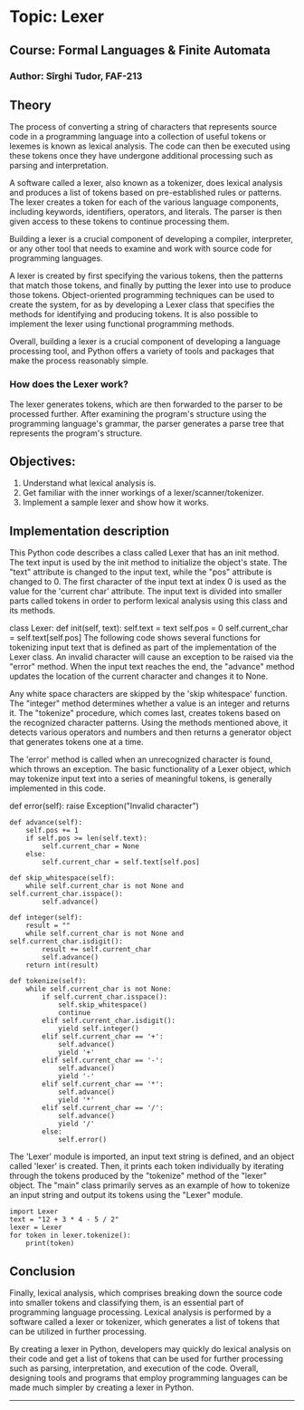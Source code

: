 # Topic: Lexer
## Course: Formal Languages & Finite Automata
### Author: Sîrghi Tudor, FAF-213
## Theory 
<p>
The process of converting a string of characters that represents source code in a programming language into a collection of useful tokens or lexemes is known as lexical analysis. The code can then be executed using these tokens once they have undergone additional processing such as parsing and interpretation.

A software called a lexer, also known as a tokenizer, does lexical analysis and produces a list of tokens based on pre-established rules or patterns. The lexer creates a token for each of the various language components, including keywords, identifiers, operators, and literals. The parser is then given access to these tokens to continue processing them.

Building a lexer is a crucial component of developing a compiler, interpreter, or any other tool that needs to examine and work with source code for programming languages.

A lexer is created by first specifying the various tokens, then the patterns that match those tokens, and finally by putting the lexer into use to produce those tokens. Object-oriented programming techniques can be used to create the system, for as by developing a Lexer class that specifies the methods for identifying and producing tokens. It is also possible to implement the lexer using functional programming methods.

Overall, building a lexer is a crucial component of developing a language processing tool, and Python offers a variety of tools and packages that make the process reasonably simple.

</p>

### How does the Lexer work?
The lexer generates tokens, which are then forwarded to the parser to be processed further. After examining the program's structure using the programming language's grammar, the parser generates a parse tree that represents the program's structure.

## Objectives:
1. Understand what lexical analysis is.
2. Get familiar with the inner workings of a lexer/scanner/tokenizer.
3. Implement a sample lexer and show how it works.

## Implementation description
This Python code describes a class called Lexer that has an init method. The text input is used by the init method to initialize the object's state. The "text" attribute is changed to the input text, while the "pos" attribute is changed to 0. The first character of the input text at index 0 is used as the value for the 'current char' attribute. The input text is divided into smaller parts called tokens in order to perform lexical analysis using this class and its methods.

    
  class Lexer:
    def init(self, text):
        self.text = text
        self.pos = 0
        self.current_char = self.text[self.pos]
The following code shows several functions for tokenizing input text that is defined as part of the implementation of the Lexer class. An invalid character will cause an exception to be raised via the "error" method. When the input text reaches the end, the "advance" method updates the location of the current character and changes it to None.

Any white space characters are skipped by the 'skip whitespace' function. The "integer" method determines whether a value is an integer and returns it. The "tokenize" procedure, which comes last, creates tokens based on the recognized character patterns. Using the methods mentioned above, it detects various operators and numbers and then returns a generator object that generates tokens one at a time.

The 'error' method is called when an unrecognized character is found, which throws an exception. The basic functionality of a Lexer object, which may tokenize input text into a series of meaningful tokens, is generally implemented in this code.
 
def error(self):
        raise Exception("Invalid character")

    def advance(self):
        self.pos += 1
        if self.pos >= len(self.text):
            self.current_char = None
        else:
            self.current_char = self.text[self.pos]

    def skip_whitespace(self):
        while self.current_char is not None and self.current_char.isspace():
            self.advance()

    def integer(self):
        result = ""
        while self.current_char is not None and self.current_char.isdigit():
            result += self.current_char
            self.advance()
        return int(result)

    def tokenize(self):
        while self.current_char is not None:
            if self.current_char.isspace():
                self.skip_whitespace()
                continue
            elif self.current_char.isdigit():
                yield self.integer()
            elif self.current_char == '+':
                self.advance()
                yield '+'
            elif self.current_char == '-':
                self.advance()
                yield '-'
            elif self.current_char == '*':
                self.advance()
                yield '*'
            elif self.current_char == '/':
                self.advance()
                yield '/'
            else:
                self.error()

The 'Lexer' module is imported, an input text string is defined, and an object called 'lexer' is created. Then, it prints each token individually by iterating through the tokens produced by the "tokenize" method of the "lexer" object. The "main" class primarily serves as an example of how to tokenize an input string and output its tokens using the "Lexer" module.
```
import Lexer
text = "12 + 3 * 4 - 5 / 2"
lexer = Lexer
for token in lexer.tokenize():
    print(token)
```

## Conclusion
Finally, lexical analysis, which comprises breaking down the source code into smaller tokens and classifying them, is an essential part of programming language processing. Lexical analysis is performed by a software called a lexer or tokenizer, which generates a list of tokens that can be utilized in further processing.

By creating a lexer in Python, developers may quickly do lexical analysis on their code and get a list of tokens that can be used for further processing such as parsing, interpretation, and execution of the code. Overall, designing tools and programs that employ programming languages can be made much simpler by creating a lexer in Python.
____
